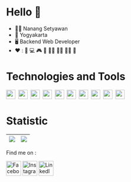 # Hello :wave:

- :raising_hand_man: Nanang Setyawan
- :house_with_garden: Yogyakarta <img src="https://raw.githubusercontent.com/madebybowtie/FlagKit/master/Assets/PNG/ID%402x.png" height="10" />
- :desktop_computer:	Backend Web Developer
- :heart: : :movie_camera: :computer: :video_game: :8ball: :swimming_man: 	:running_man: :weight_lifting_man: :muscle:
<!-- :movie_camera: One Piece :womans_hat:-->



<!-- ![Snake animation](https://github.com/NangStywn/NangStywn/blob/output/github-user-contribution.svg) 
<a href="#"> <img src="https://github.com/GuillaumeFalourd/GuillaumeFalourd/blob/output/github-contribution-grid-snake.svg"/>-->
   
  # Technologies and Tools


  <a href="#"> <img src="https://img.shields.io/badge/HTML5-E34F26?style=for-the-badge&logo=html5&logoColor=white" height="25" /></a>&nbsp;
  <a href="#"><img src="https://img.shields.io/badge/CSS-1572B6?style=for-the-badge&logo=css3&logoColor=ff"  height="25" /></a>&nbsp;
  <a href="#"><img src="https://img.shields.io/badge/Bootstrap-7952B3?style=for-the-badge&logo=bootstrap&logoColor=white"  height="25" /></a>&nbsp;
  <a href="#"><img src="https://img.shields.io/badge/JavaScript-F7DF1E?style=for-the-badge&logo=JavaScript&logoColor=black"  height="25" /></a>&nbsp;
  <a href="#"><img src="https://img.shields.io/badge/PHP-777BB4?style=for-the-badge&logo=php&logoColor=white"  height="25" /></a>&nbsp;
  <a href="#"><img src="https://img.shields.io/badge/Laravel-FF2D20?style=for-the-badge&logo=laravel&logoColor=white"  height="25" /></a>&nbsp;
  <a href="#"><img src="https://img.shields.io/badge/Python-14354C?style=for-the-badge&logo=python&logoColor=white"  height="25" /></a>&nbsp;
  <a href="#"><img src="https://img.shields.io/badge/GitHub-181717?style=for-the-badge&logo=github&logoColor=white"  height="25" /></a>&nbsp;
  <a href="#"><img src="https://img.shields.io/badge/VScode-007ACC?style=for-the-badge&logo=visual-studio-code&logoColor=white" height="25" /></a>&nbsp;
  <a href="#"><img src="https://img.shields.io/badge/MySQL-4479A1?style=for-the-badge&logo=mysql&logoColor=white" height="25" /></a>&nbsp;
  <!--img src="https://img.shields.io/badge/MongoDB-47A248?style=for-the-badge&logo=mongodb&logoColor=white" height="25" />&nbsp;
  <img src="https://img.shields.io/badge/PostgreSQL-4479A1?style=for-the-badge&logo=postgresql&logoColor=white" height="25" />&nbsp;-->
  <!--img src="https://img.shields.io/badge/jQuery-0769AD?style=for-the-badge&logo=jquery&logoColor=white"  height="25" />&nbsp;>
  <img src="https://img.shields.io/badge/Node.js-339933?style=for-the-badge&logo=node.js&logoColor=white" height="25" />&nbsp;
  <img src="https://img.shields.io/badge/NPM-CB3837?style=for-the-badge&logo=npm&logoColor=white"  height="25" />&nbsp;
  <img src="https://img.shields.io/badge/Express-000000?style=for-the-badge&logo=express&logoColor=white" height="25" />&nbsp;
  <img src="https://img.shields.io/badge/Docker-2496ED?style=for-the-badge&logo=docker&logoColor=white" height="25" />&nbsp;
  <img src="https://img.shields.io/badge/Heroku-430098?style=for-the-badge&logo=heroku&logoColor=white"  height="25" />-->

# Statistic
| <a href="#"><img align="center" src="https://github-readme-stats.vercel.app/api?username=NangStywn&show_icons=true&include_all_commits=true&theme=radical&hide_border=true"/></a> | <a href="#"><img align="center" src="https://github-readme-stats.vercel.app/api/top-langs/?username=NangStywn&layout=compact&theme=radical&hide_border=true" /></a> |
| ------------- | ------------- |

 Find me on : <br>
  

<a href="https://facebook.com/nng96"><img src="https://img.icons8.com/color/96/000000/facebook.png" alt="Facebook logo" title="Facebook" height="40" /></a>
<a href="https://instagram.com/nanang_stywn"><img src="https://img.icons8.com/color/96/000000/instagram-new.png" alt="Instagram logo" title="Instagram" height="40" /></a>
  <a href="https://www.linkedin.com/in/nanang-setyawan-bbb32b1ba"><img src="https://img.icons8.com/color/96/000000/linkedin.png" alt="LinkedIn logo" title="LinkedIn" height="40" /></a>


